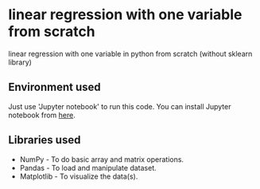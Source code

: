 # linear regression with one variable from scratch
linear regression with one variable in python from scratch (without sklearn library)

## Environment used
Just use 'Jupyter notebook' to run this code.
You can install Jupyter notebook from [here](https://jupyter.org/install).

## Libraries used
- NumPy - To do basic array and matrix operations.
- Pandas - To load and manipulate dataset.
- Matplotlib - To visualize the data(s).
